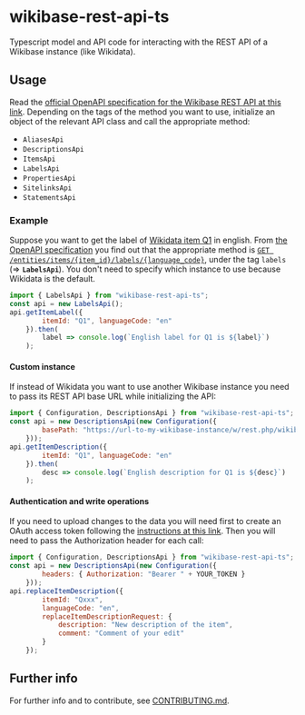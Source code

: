 # wikibase-rest-api-ts

Typescript model and API code for interacting with the REST API of a Wikibase instance (like Wikidata).

## Usage

Read the [official OpenAPI specification for the Wikibase REST API at this link](https://doc.wikimedia.org/Wikibase/master/js/rest-api/).
Depending on the tags of the method you want to use, initialize an object of the relevant API class and call the appropriate method:
- `AliasesApi`
- `DescriptionsApi`
- `ItemsApi`
- `LabelsApi`
- `PropertiesApi`
- `SitelinksApi`
- `StatementsApi`

### Example

Suppose you want to get the label of [Wikidata item Q1](https://www.wikidata.org/wiki/Q1) in english.
From [the OpenAPI specification](https://doc.wikimedia.org/Wikibase/master/js/rest-api/) you find out that the appropriate method is [`GET /entities/items/{item_id}/labels/{language_code}`](https://doc.wikimedia.org/Wikibase/master/js/rest-api/#/labels/getItemLabel), under the tag `labels` (=> **`LabelsApi`**).
You don't need to specify which instance to use because Wikidata is the default.
```js
import { LabelsApi } from "wikibase-rest-api-ts";
const api = new LabelsApi();
api.getItemLabel({
        itemId: "Q1", languageCode: "en"
    }).then(
        label => console.log(`English label for Q1 is ${label}`)
    );
```

#### Custom instance

If instead of Wikidata you want to use another Wikibase instance you need to pass its REST API base URL while initializing the API:
```js
import { Configuration, DescriptionsApi } from "wikibase-rest-api-ts";
const api = new DescriptionsApi(new Configuration({
        basePath: "https://url-to-my-wikibase-instance/w/rest.php/wikibase/v0",
    }));
api.getItemDescription({
        itemId: "Q1", languageCode: "en"
    }).then(
        desc => console.log(`English description for Q1 is ${desc}`)
    );
```

#### Authentication and write operations

If you need to upload changes to the data you will need first to create an OAuth access token following the [instructions at this link](https://www.wikidata.org/wiki/Wikidata:REST_API/Authentication).
Then you will need to pass the Authorization header for each call:
```js
import { Configuration, DescriptionsApi } from "wikibase-rest-api-ts";
const api = new DescriptionsApi(new Configuration({
        headers: { Authorization: "Bearer " + YOUR_TOKEN }
    }));
api.replaceItemDescription({
        itemId: "Qxxx",
        languageCode: "en",
        replaceItemDescriptionRequest: {
            description: "New description of the item",
            comment: "Comment of your edit"
        }
    });
```

## Further info

For further info and to contribute, see [CONTRIBUTING.md](https://gitlab.com/openetymologymap/wikibase-rest-api-ts/-/blob/main/CONTRIBUTING.md).

